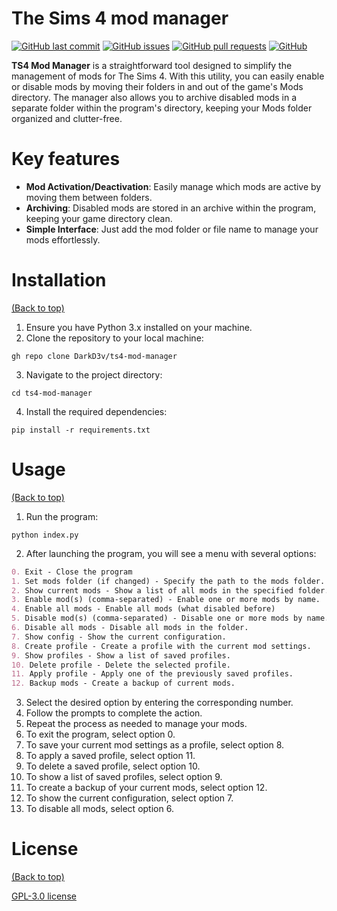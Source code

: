 
# The Sims 4 mod manager

[![GitHub last commit](https://img.shields.io/github/last-commit/DarkD3v/ts4-mod-manager)](https://img.shields.io/github/last-commit/DarkD3v/ts4-mod-manager)
[![GitHub issues](https://img.shields.io/github/issues-raw/DarkD3v/ts4-mod-manager)](https://img.shields.io/github/issues-raw/DarkD3v/ts4-mod-manager)
[![GitHub pull requests](https://img.shields.io/github/issues-pr/DarkD3v/ts4-mod-manager)](https://img.shields.io/github/issues-pr/DarkD3v/ts4-mod-manager)
[![GitHub](https://img.shields.io/github/license/DarkD3v/ts4-mod-manager)](https://img.shields.io/github/license/DarkD3v/ts4-mod-manager)

**TS4 Mod Manager** is a straightforward tool designed to simplify the management of mods for The Sims 4. With this utility, you can easily enable or disable mods by moving their folders in and out of the game's Mods directory. The manager also allows you to archive disabled mods in a separate folder within the program's directory, keeping your Mods folder organized and clutter-free.

# Key features
 - **Mod Activation/Deactivation**: Easily manage which mods are active by moving them between folders.
 - **Archiving**: Disabled mods are stored in an archive within the program, keeping your game directory clean.
 - **Simple Interface**: Just add the mod folder or file name to manage your mods effortlessly.

# Installation
[(Back to top)](#table-of-contents)

1. Ensure you have Python 3.x installed on your machine.
2. Clone the repository to your local machine:
```shell
gh repo clone DarkD3v/ts4-mod-manager
```
3. Navigate to the project directory:
```shell
cd ts4-mod-manager
```
4. Install the required dependencies:
```shell
pip install -r requirements.txt
```

# Usage
[(Back to top)](#table-of-contents)
1. Run the program:
```shell
python index.py
```
2. After launching the program, you will see a menu with several options:
```md
0. Exit - Close the program
1. Set mods folder (if changed) - Specify the path to the mods folder. If the folder does not exist, the program will leave the default path.
2. Show current mods - Show a list of all mods in the specified folder.
3. Enable mod(s) (comma-separated) - Enable one or more mods by name.
4. Enable all mods - Enable all mods (what disabled before)
5. Disable mod(s) (comma-separated) - Disable one or more mods by name.
6. Disable all mods - Disable all mods in the folder.
7. Show config - Show the current configuration.
8. Create profile - Create a profile with the current mod settings.
9. Show profiles - Show a list of saved profiles.
10. Delete profile - Delete the selected profile.
11. Apply profile - Apply one of the previously saved profiles.
12. Backup mods - Create a backup of current mods.
```
3. Select the desired option by entering the corresponding number.
4. Follow the prompts to complete the action.
5. Repeat the process as needed to manage your mods.
6. To exit the program, select option 0.
7. To save your current mod settings as a profile, select option 8.
8. To apply a saved profile, select option 11.
9. To delete a saved profile, select option 10.
10. To show a list of saved profiles, select option 9.
11. To create a backup of your current mods, select option 12.
12. To show the current configuration, select option 7.
13. To disable all mods, select option 6.

# License
[(Back to top)](#table-of-contents)

[GPL-3.0 license](./LICENSE)


